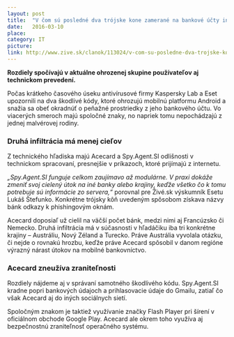 ```yaml
---
layout: post
title:  "V čom sú posledné dva trójske kone zamerané na bankové účty iné?"
date:   2016-03-10
place: 
category: IT
picture: 
link: http://www.zive.sk/clanok/113024/v-com-su-posledne-dva-trojske-kone-zamerane-na-bankove-ucty-ine
---
```


**Rozdiely spočívajú v aktuálne ohrozenej skupine používateľov aj technickom prevedení.**

Počas krátkeho časového úseku antivírusové firmy Kaspersky Lab a Eset upozornili na dva škodlivé kódy, ktoré ohrozujú mobilnú platformu Android a snažia sa obeť okradnúť o peňažné prostriedky z jeho bankového účtu. Vo viacerých smeroch majú spoločné znaky, no napriek tomu nepochádzajú z jednej malvérovej rodiny.

### Druhá infiltrácia má menej cieľov

Z technického hľadiska majú Acecard a Spy.Agent.SI odlišnosti v technickom spracovaní, presnejšie v príkazoch, ktoré prijímajú z internetu.

_„Spy.Agent.SI funguje celkom zaujímavo až modulárne. V praxi dokáže zmeniť svoj cielený útok na iné banky alebo krajiny, keďže všetko čo k tomu potrebuje sú informácie zo servera,“_ porovnal pre Živé.sk výskumník Esetu Lukáš Štefunko. Konkrétne trójsky kôň uvedeným spôsobom získava názvy bánk odkazy k phishingovým oknám.

Acecard doposiaľ už cielil na väčší počet bánk, medzi nimi aj Francúzsko či Nemecko. Druhá infiltrácia má v súčasnosti v hľadáčiku iba tri konkrétne krajiny – Austráliu, Nový Zéland a Turecko. Práve Austrália vyvolala otázku, či nejde o rovnakú hrozbu, keďže práve Acecard spôsobil v danom regióne výrazný nárast útokov na mobilné bankovníctvo.

### Acecard zneužíva zraniteľnosti
Rozdiely nájdeme aj v správaní samotného škodlivého kódu. Spy.Agent.SI kradne popri bankových údajoch a prihlasovacie údaje do Gmailu, zatiaľ čo však Acecard aj do iných sociálnych sietí.

Spoločným znakom je taktiež využívanie značky Flash Player pri šírení v oficiálnom obchode Google Play. Acecard ale okrem toho využíva aj bezpečnostnú zraniteľnosť operačného systému.
